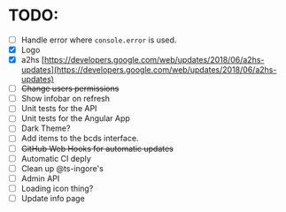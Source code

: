 # TODO:
* [ ] Handle error where `console.error` is used.
* [x] Logo
* [x] a2hs [https://developers.google.com/web/updates/2018/06/a2hs-updates](https://developers.google.com/web/updates/2018/06/a2hs-updates)
* [ ] ~~Change users permissions~~
* [ ] Show infobar on refresh
* [ ] Unit tests for the API
* [ ] Unit tests for the Angular App
* [ ] Dark Theme?
* [ ] Add items to the bcds interface.
* [ ] ~~GitHub Web Hooks for automatic updates~~
* [ ] Automatic CI deply
* [ ] Clean up @ts-ingore's
* [ ] Admin API
* [ ] Loading icon thing?
* [ ] Update info page
